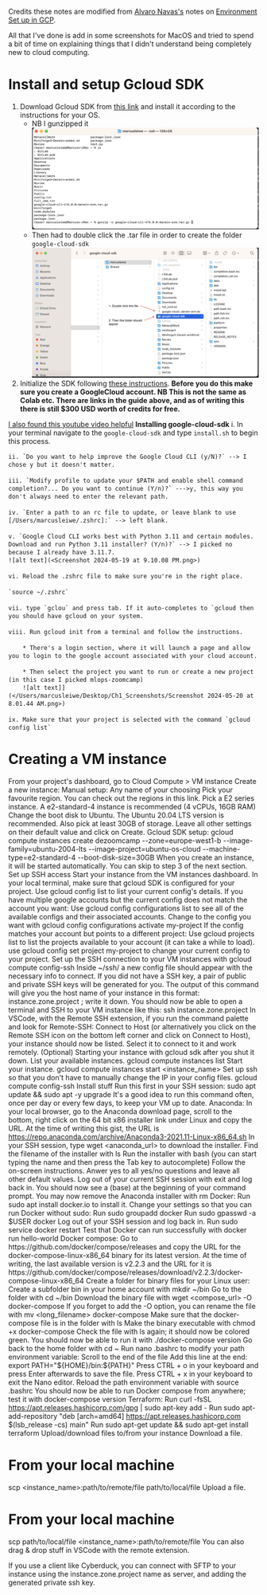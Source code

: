 Credits these notes are modified from [Alvaro Navas's](https://gist.github.com/ziritrion) notes on [Environment Set up in GCP](https://gist.github.com/ziritrion/3214aa570e15ae09bf72c4587cb9d686).

All that I've done is add in some screenshots for MacOS and tried to spend a bit of time on explaining things that I didn't understand being completely new to cloud computing.

# Install and setup Gcloud SDK
1. Download Gcloud SDK from [this link](https://cloud.google.com/sdk/docs/install) and install it according to the instructions for your OS.
    * NB I gunzipped it 
    ![alt text](<Screenshot 2024-05-19 at 5.59.33 PM.png>)
    * Then had to double click the .tar file in order to create the folder `google-cloud-sdk`
    ![alt text](<Screenshot 2024-05-19 at 6.05.16 PM.png>)
2. Initialize the SDK following [these instructions](https://cloud.google.com/sdk/docs/quickstart).
**Before you do this make sure you create a GoogleCloud account. NB This is not the same as Colab etc. There are links in the guide above, and as of writing this there is still $300 USD worth of credits for free.**

[I also found this youtube video helpful](https://www.youtube.com/watch?v=3wPl-AnegI4) 
    **Installing google-cloud-sdk**
    i. In your terminal navigate to the `google-cloud-sdk` and type `install.sh` to begin this process.

    ii. `Do you want to help improve the Google Cloud CLI (y/N)?` --> I chose y but it doesn't matter.

    iii. `Modify profile to update your $PATH and enable shell command completion?... Do you want to continue (Y/n)?` --->y, this way you don't always need to enter the relevant path.

    iv. `Enter a path to an rc file to update, or leave blank to use [/Users/marcusleiwe/.zshrc]:` --> left blank.

    v. `Google Cloud CLI works best with Python 3.11 and certain modules. Download and run Python 3.11 installer? (Y/n)?` --> I picked no because I already have 3.11.7.
    ![alt text](<Screenshot 2024-05-19 at 9.10.08 PM.png>)

    vi. Reload the .zshrc file to make sure you're in the right place.

    `source ~/.zshrc`

    vii. type `gclou` and press tab. If it auto-completes to `gcloud then you should have gcloud on your system.

    viii. Run gcloud init from a terminal and follow the instructions.

        * There's a login section, where it will launch a page and allow you to login to the google account associated with your cloud account.

        * Then select the project you want to run or create a new project (in this case I picked mlops-zoomcamp)
        ![alt text]](</Users/marcusleiwe/Desktop/Ch1_Screenshots/Screenshot 2024-05-20 at 8.01.44 AM.png>)

    ix. Make sure that your project is selected with the command `gcloud config list`

# Creating a VM instance
From your project's dashboard, go to Cloud Compute > VM instance
Create a new instance:
Manual setup:
Any name of your choosing
Pick your favourite region. You can check out the regions in this link.
Pick a E2 series instance. A e2-standard-4 instance is recommended (4 vCPUs, 16GB RAM)
Change the boot disk to Ubuntu. The Ubuntu 20.04 LTS version is recommended. Also pick at least 30GB of storage.
Leave all other settings on their default value and click on Create.
Gcloud SDK setup:
gcloud compute instances create dezoomcamp --zone=europe-west1-b --image-family=ubuntu-2004-lts --image-project=ubuntu-os-cloud --machine-type=e2-standard-4 --boot-disk-size=30GB
When you create an instance, it will be started automatically. You can skip to step 3 of the next section.
Set up SSH access
Start your instance from the VM instances dashboard.
In your local terminal, make sure that gcloud SDK is configured for your project. Use gcloud config list to list your current config's details.
If you have multiple google accounts but the current config does not match the account you want:
Use gcloud config configurations list to see all of the available configs and their associated accounts.
Change to the config you want with gcloud config configurations activate my-project
If the config matches your account but points to a different project:
Use gcloud projects list to list the projects available to your account (it can take a while to load).
use gcloud config set project my-project to change your current config to your project.
Set up the SSH connection to your VM instances with gcloud compute config-ssh
Inside ~/ssh/ a new config file should appear with the necessary info to connect.
If you did not have a SSH key, a pair of public and private SSH keys will be generated for you.
The output of this command will give you the host name of your instance in this format: instance.zone.project ; write it down.
You should now be able to open a terminal and SSH to your VM instance like this:
ssh instance.zone.project
In VSCode, with the Remote SSH extension, if you run the command palette and look for Remote-SSH: Connect to Host (or alternatively you click on the Remote SSH icon on the bottom left corner and click on Connect to Host), your instance should now be listed. Select it to connect to it and work remotely.
(Optional) Starting your instance with gcloud sdk after you shut it down.
List your available instances.
gcloud compute instances list
Start your instance.
gcloud compute instances start <instance_name>
Set up ssh so that you don't have to manually change the IP in your config files.
gcloud compute config-ssh
Install stuff
Run this first in your SSH session: sudo apt update && sudo apt -y upgrade
It's a good idea to run this command often, once per day or every few days, to keep your VM up to date.
Anaconda:
In your local browser, go to the Anaconda download page, scroll to the bottom, right click on the 64 bit x86 installer link under Linux and copy the URL.
At the time of writing this gist, the URL is https://repo.anaconda.com/archive/Anaconda3-2021.11-Linux-x86_64.sh
In your SSH session, type wget <anaconda_url> to download the installer.
Find the filename of the installer with ls
Run the installer with bash <filename> (you can start typing the name and then press the Tab key to autocomplete)
Follow the on-screen instructions. Anwer yes to all yes/no questions and leave all other default values.
Log out of your current SSH session with exit and log back in. You should now see a (base) at the beginning of your command prompt.
You may now remove the Anaconda installer with rm <filename>
Docker:
Run sudo apt install docker.io to install it.
Change your settings so that you can run Docker without sudo:
Run sudo groupadd docker
Run sudo gpasswd -a $USER docker
Log out of your SSH session and log back in.
Run sudo service docker restart
Test that Docker can run successfully with docker run hello-world
Docker compose:
Go to https://github.com/docker/compose/releases and copy the URL for the docker-compose-linux-x86_64 binary for its latest version.
At the time of writing, the last available version is v2.2.3 and the URL for it is https://github.com/docker/compose/releases/download/v2.2.3/docker-compose-linux-x86_64
Create a folder for binary files for your Linux user:
Create a subfolder bin in your home account with mkdir ~/bin
Go to the folder with cd ~/bin
Download the binary file with wget <compose_url> -O docker-compose
If you forget to add the -O option, you can rename the file with mv <long_filename> docker-compose
Make sure that the docker-compose file is in the folder with ls
Make the binary executable with chmod +x docker-compose
Check the file with ls again; it should now be colored green. You should now be able to run it with ./docker-compose version
Go back to the home folder with cd ~
Run nano .bashrc to modify your path environment variable:
Scroll to the end of the file
Add this line at the end:
export PATH="${HOME}/bin:${PATH}"
Press CTRL + o in your keyboard and press Enter afterwards to save the file.
Press CTRL + x in your keyboard to exit the Nano editor.
Reload the path environment variable with source .bashrc
You should now be able to run Docker compose from anywhere; test it with docker-compose version
Terraform:
Run curl -fsSL https://apt.releases.hashicorp.com/gpg | sudo apt-key add -
Run sudo apt-add-repository "deb [arch=amd64] https://apt.releases.hashicorp.com $(lsb_release -cs) main"
Run sudo apt-get update && sudo apt-get install terraform
Upload/download files to/from your instance
Download a file.

# From your local machine
scp <instance_name>:path/to/remote/file path/to/local/file
Upload a file.

# From your local machine
scp path/to/local/file <instance_name>:path/to/remote/file
You can also drag & drop stuff in VSCode with the remote extension.

If you use a client like Cyberduck, you can connect with SFTP to your instance using the instance.zone.project name as server, and adding the generated private ssh key.